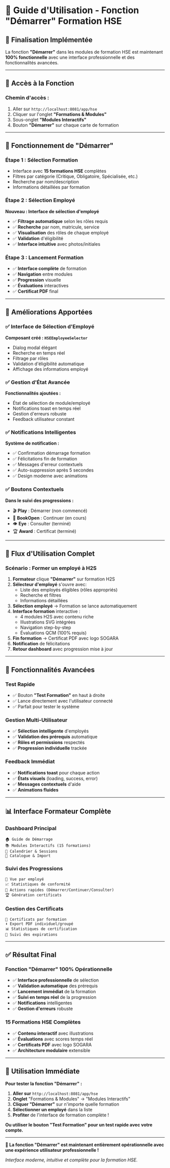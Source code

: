 # 🚀 Guide d'Utilisation - Fonction "Démarrer" Formation HSE

## 🎯 Finalisation Implémentée

La fonction **"Démarrer"** dans les modules de formation HSE est maintenant **100% fonctionnelle** avec une interface professionnelle et des fonctionnalités avancées.

---

## 📍 **Accès à la Fonction**

### **Chemin d'accès :**
1. Aller sur `http://localhost:8081/app/hse`
2. Cliquer sur l'onglet **"Formations & Modules"**
3. Sous-onglet **"Modules Interactifs"**
4. Bouton **"Démarrer"** sur chaque carte de formation

---

## 🔧 **Fonctionnement de "Démarrer"**

### **Étape 1 : Sélection Formation**
- Interface avec **15 formations HSE** complètes
- Filtres par catégorie (Critique, Obligatoire, Spécialisée, etc.)
- Recherche par nom/description
- Informations détaillées par formation

### **Étape 2 : Sélection Employé**
**Nouveau : Interface de sélection d'employé**
- ✅ **Filtrage automatique** selon les rôles requis
- ✅ **Recherche** par nom, matricule, service
- ✅ **Visualisation** des rôles de chaque employé
- ✅ **Validation** d'éligibilité
- ✅ **Interface intuitive** avec photos/initiales

### **Étape 3 : Lancement Formation**
- ✅ **Interface complète** de formation
- ✅ **Navigation** entre modules
- ✅ **Progression** visuelle
- ✅ **Évaluations** interactives
- ✅ **Certificat PDF** final

---

## 🎨 **Améliorations Apportées**

### ✅ **Interface de Sélection d'Employé**

**Composant créé : `HSEEmployeeSelector`**
- Dialog modal élégant
- Recherche en temps réel
- Filtrage par rôles
- Validation d'éligibilité automatique
- Affichage des informations employé

### ✅ **Gestion d'État Avancée**

**Fonctionnalités ajoutées :**
- État de sélection de module/employé
- Notifications toast en temps réel
- Gestion d'erreurs robuste
- Feedback utilisateur constant

### ✅ **Notifications Intelligentes**

**Système de notification :**
- ✅ Confirmation démarrage formation
- ✅ Félicitations fin de formation
- ✅ Messages d'erreur contextuels
- ✅ Auto-suppression après 5 secondes
- ✅ Design moderne avec animations

### ✅ **Boutons Contextuels**

**Dans le suivi des progressions :**
- 🎬 **Play** : Démarrer (non commencé)
- 📖 **BookOpen** : Continuer (en cours)
- 👁️ **Eye** : Consulter (terminé)
- 🏆 **Award** : Certificat (terminé)

---

## 🔄 **Flux d'Utilisation Complet**

### **Scénario : Former un employé à H2S**

1. **Formateur** clique **"Démarrer"** sur formation H2S
2. **Sélecteur d'employé** s'ouvre avec:
   - Liste des employés éligibles (rôles appropriés)
   - Recherche et filtres
   - Informations détaillées
3. **Sélection employé** → Formation se lance automatiquement
4. **Interface formation** interactive :
   - 4 modules H2S avec contenu riche
   - Illustrations SVG intégrées
   - Navigation step-by-step
   - Évaluations QCM (100% requis)
5. **Fin formation** → Certificat PDF avec logo SOGARA
6. **Notification** de félicitations
7. **Retour dashboard** avec progression mise à jour

---

## 🎯 **Fonctionnalités Avancées**

### **Test Rapide**
- ✅ Bouton **"Test Formation"** en haut à droite
- ✅ Lance directement avec l'utilisateur connecté
- ✅ Parfait pour tester le système

### **Gestion Multi-Utilisateur**
- ✅ **Sélection intelligente** d'employés
- ✅ **Validation des prérequis** automatique
- ✅ **Rôles et permissions** respectés
- ✅ **Progression individuelle** trackée

### **Feedback Immédiat**
- ✅ **Notifications toast** pour chaque action
- ✅ **États visuels** (loading, success, error)
- ✅ **Messages contextuels** d'aide
- ✅ **Animations fluides**

---

## 📊 **Interface Formateur Complète**

### **Dashboard Principal**
```
🏠 Guide de Démarrage
📚 Modules Interactifs (15 formations)
📅 Calendrier & Sessions  
📖 Catalogue & Import
```

### **Suivi des Progressions**
```
👥 Vue par employé
📈 Statistiques de conformité  
🎯 Actions rapides (Démarrer/Continuer/Consulter)
🏆 Génération certificats
```

### **Gestion des Certificats**
```
📄 Certificats par formation
⬇️ Export PDF individuel/groupé
📊 Statistiques de certification
🔄 Suivi des expirations
```

---

## ✅ **Résultat Final**

### **Fonction "Démarrer" 100% Opérationnelle**

- ✅ **Interface professionnelle** de sélection
- ✅ **Validation automatique** des prérequis
- ✅ **Lancement immédiat** de la formation
- ✅ **Suivi en temps réel** de la progression
- ✅ **Notifications** intelligentes
- ✅ **Gestion d'erreurs** robuste

### **15 Formations HSE Complètes**

- ✅ **Contenu interactif** avec illustrations
- ✅ **Évaluations** avec scores temps réel
- ✅ **Certificats PDF** avec logo SOGARA
- ✅ **Architecture modulaire** extensible

---

## 🎉 **Utilisation Immédiate**

**Pour tester la fonction "Démarrer" :**

1. **Aller sur** `http://localhost:8081/app/hse`
2. **Onglet** "Formations & Modules" → "Modules Interactifs"
3. **Cliquer "Démarrer"** sur n'importe quelle formation
4. **Sélectionner un employé** dans la liste
5. **Profiter** de l'interface de formation complète !

**Ou utiliser le bouton "Test Formation" pour un test rapide avec votre compte.**

---

**🚀 La fonction "Démarrer" est maintenant entièrement opérationnelle avec une expérience utilisateur professionnelle !**

*Interface moderne, intuitive et complète pour la formation HSE.*
